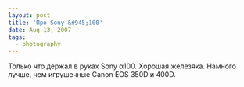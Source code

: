 ```yaml
---
layout: post
title: 'Про Sony &#945;100'
date: Aug 13, 2007
tags:
  - photography
---
```


Только что держал в руках Sony α100. Хорошая железяка. Намного лучше, чем игрушечные Canon EOS 350D и 400D.
